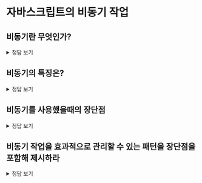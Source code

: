 # 자바스크립트의 비동기 작업

## 비동기란 무엇인가?

<details>
<summary>정답 보기</summary>

비동기는 이전 작업의 결과와 상관없이 작업을 병렬적으로 진행하여 자원을 최대한으로 사용하는 방식이다.

이는 작업의 요청과 결과가 동시에 일어나지 않음을 뜻한다.

</details>

## 비동기의 특징은?

<details>
<summary>정답 보기</summary>

1. 병렬적으로 작업을 수행한다. -> 컨텍스트가 분리된다.
2. 작업의 요청과 결과가 동시에 일어나지 않는다.
3. 콜백 또는 Promise를 통해 비동기 작업의 결과를 처리할수 있다.

현재 실행중인 작업이 끝나지 않더라도 다음 작업이 실행 가능하다.

</details>

## 비동기를 사용했을때의 장단점

<details>
<summary>정답 보기</summary>

### 장점

- 시간이 오래 걸리는 작업이 있다 하여도 다른 작업을 수행할 수 있다.
- 현재 코드 종료까지 다음 코드가 실행되지 않는 블로킹(Blocking)이 발생하지 않는다.

### 단점

- 동기 방식보다 복잡하다. 병렬적으로 실행된 작업들의 결과 시점(time)과 문맥(context)의 관리가 필요하다.
- 실행 순서를 보장받지 못한다.
- JS 언어 자체는 싱글 스레드 언어이기 때문에 처리 오래 걸리는 코드를 만나면 블로킹이 발생할 것이고, 그렇기 때문에 비동기가 필요하다.

</details>

## 비동기 작업을 효과적으로 관리할 수 있는 패턴을 장단점을 포함해 제시하라

<details>
<summary>정답 보기</summary>

### Callback

#### 장점? 특징

- Promise 등장하기 전까지 공식적인 방법
- Callback 함수를 통해 비동기 작업 수행

#### 단점

- 연속적으로 비동기 함수를 호출하는 콜백 지옥은 가시성이 떨어지고, 코드가 복잡

### Promise

#### 장점

- 콜백 지옥에서 어느정도 해소가 된다.
- then, catch 메소드 체이닝을 통해 비동기의 흐름을 동기적으로 지정해줄수 있다.
- 비동기 상황을 값으로 다루기 때문에 비동기 제어가 쉽다
- 비동기 함수들이 연관없이 처리된 후 `Promise.all()`로 한번에 처리할 수 있다.

#### 단점

여전히 콜백을 사용하므로 main context와 분리되며 가독성이 좋지 않으며 then 체이닝에서 에러 핸들링이 복잡해진다.

### async/await

#### 장점

- Promise의 콜백 문제를 해결하여 가독성이 향상되었다. try/catch 문을 통해 에러를 제어하기 때문에 에러 핸들링이 향상되었다.
- async function 문법은 Promise를 반환한다.
- Promise 보다 직관적이다.

#### 단점

await 키워드를 사용하기 위해서는 항상 async 함수 내부여야만 한다는 제약이 있다. async 함수 내부의 클로저 함수도 반드시 async 함수여야 한다.

### generator

#### 장점

기존 비동기 처리 방식들에서 하기 어려웠던 지연 시작을 쉽게 할수 있게 되었다. 이터레이터와 `next()` 메소드를 통해 작업의 중지/재시작이 가능하게 되어 함수의 제어권이 함수 호출자에게 있게 된다.

#### 단점

제너레이터를 제어하기 위해 return 값을 저장해야 하며 이를 통해 함수 호출자에게 넘어간 제어권을 다시 함수가 가져갈수 없는 문제가 있다.

</details>
